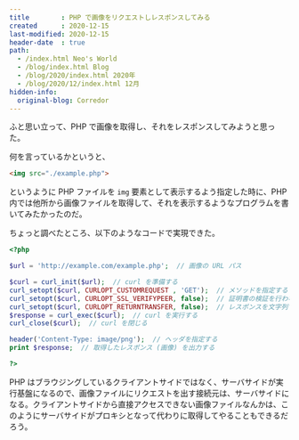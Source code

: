 ```yaml
---
title        : PHP で画像をリクエストしレスポンスしてみる
created      : 2020-12-15
last-modified: 2020-12-15
header-date  : true
path:
  - /index.html Neo's World
  - /blog/index.html Blog
  - /blog/2020/index.html 2020年
  - /blog/2020/12/index.html 12月
hidden-info:
  original-blog: Corredor
---
```


ふと思い立って、PHP で画像を取得し、それをレスポンスしてみようと思った。

何を言っているかというと、

```html
<img src="./example.php">
```

というように PHP ファイルを `img` 要素として表示するよう指定した時に、PHP 内では他所から画像ファイルを取得して、それを表示するようなプログラムを書いてみたかったのだ。

ちょっと調べたところ、以下のようなコードで実現できた。

```php
<?php

$url = 'http://example.com/example.php';  // 画像の URL パス

$curl = curl_init($url);  // curl を準備する
curl_setopt($curl, CURLOPT_CUSTOMREQUEST , 'GET');  // メソッドを指定する
curl_setopt($curl, CURLOPT_SSL_VERIFYPEER, false);  // 証明書の検証を行わない
curl_setopt($curl, CURLOPT_RETURNTRANSFER, false);  // レスポンスを文字列で受け取らない
$response = curl_exec($curl);  // curl を実行する
curl_close($curl);  // curl を閉じる

header('Content-Type: image/png');  // ヘッダを指定する
print $response;  // 取得したレスポンス (画像) を出力する

?>
```

PHP はブラウジングしているクライアントサイドではなく、サーバサイドが実行基盤になるので、画像ファイルにリクエストを出す接続元は、サーバサイドになる。クライアントサイドから直接アクセスできない画像ファイルなんかは、このようにサーバサイドがプロキシとなって代わりに取得してやることもできるだろう。
